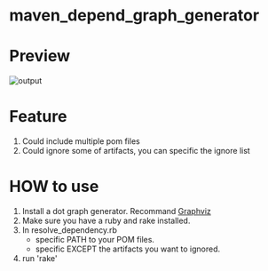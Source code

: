 maven_depend_graph_generator
============================
# Preview
![output](https://raw.github.com/ikarishinjieva/maven_depend_graph_generator/master/diagram.dot.png)
# Feature
1. Could include multiple pom files
2. Could ignore some of artifacts, you can specific the ignore list
# HOW to use
1. Install a dot graph generator. Recommand [Graphviz](http://graphviz.org)
2. Make sure you have a ruby and rake installed.
3. In resolve_dependency.rb
	* specific PATH to your POM files.
	* specific EXCEPT the artifacts you want to ignored.
4. run 'rake'